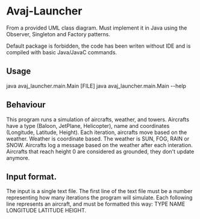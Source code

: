 # Avaj-Launcher

From a provided UML class diagram. Must implement it in Java using the Observer, Singleton and Factory patterns.

Default package is forbidden, the code has been writen without IDE and is compiled with basic Java/JavaC commands.

## Usage

java avaj_launcher.main.Main [FILE]
java avaj_launcher.main.Main --help

## Behaviour

This program runs a simulation of aircrafts, weather, and towers.
Aircrafts have a type (Baloon, JetPlane, Helicopter), name and coordinates (Longitude, Latitude, Height).
Each iteration, aircrafts move based on the weather. Weather is coordinate based. The weather is SUN, FOG, RAIN or SNOW.
Aircrafts log a message based on the weather after each interation.
Aircrafts that reach height 0 are considered as grounded, they don't update anymore.

## Input format.

The input is a single text file.
The first line of the text file must be a number representing how many iterations the program will simulate.
Each following line represents an aircraft, and must be formatted this way: TYPE NAME LONGITUDE LATITUDE HEIGHT.
